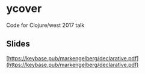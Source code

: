 # ycover
Code for Clojure/west 2017 talk

## Slides
[https://keybase.pub/markengelberg/declarative.pdf](https://keybase.pub/markengelberg/declarative.pdf)
